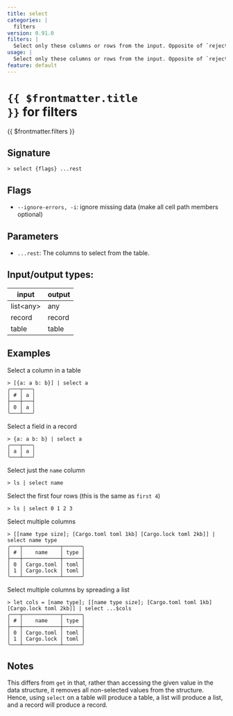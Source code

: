 ```yaml
---
title: select
categories: |
  filters
version: 0.91.0
filters: |
  Select only these columns or rows from the input. Opposite of `reject`.
usage: |
  Select only these columns or rows from the input. Opposite of `reject`.
feature: default
---
```

<!-- This file is automatically generated. Please edit the command in https://github.com/nushell/nushell instead. -->

# <code>{{ $frontmatter.title }}</code> for filters

<div class='command-title'>{{ $frontmatter.filters }}</div>

## Signature

```> select {flags} ...rest```

## Flags

 -  `--ignore-errors, -i`: ignore missing data (make all cell path members optional)

## Parameters

 -  `...rest`: The columns to select from the table.


## Input/output types:

| input     | output |
| --------- | ------ |
| list\<any\> | any    |
| record    | record |
| table     | table  |
## Examples

Select a column in a table
```nu
> [{a: a b: b}] | select a
╭───┬───╮
│ # │ a │
├───┼───┤
│ 0 │ a │
╰───┴───╯

```

Select a field in a record
```nu
> {a: a b: b} | select a
╭───┬───╮
│ a │ a │
╰───┴───╯
```

Select just the `name` column
```nu
> ls | select name

```

Select the first four rows (this is the same as `first 4`)
```nu
> ls | select 0 1 2 3

```

Select multiple columns
```nu
> [[name type size]; [Cargo.toml toml 1kb] [Cargo.lock toml 2kb]] | select name type
╭───┬────────────┬──────╮
│ # │    name    │ type │
├───┼────────────┼──────┤
│ 0 │ Cargo.toml │ toml │
│ 1 │ Cargo.lock │ toml │
╰───┴────────────┴──────╯

```

Select multiple columns by spreading a list
```nu
> let cols = [name type]; [[name type size]; [Cargo.toml toml 1kb] [Cargo.lock toml 2kb]] | select ...$cols
╭───┬────────────┬──────╮
│ # │    name    │ type │
├───┼────────────┼──────┤
│ 0 │ Cargo.toml │ toml │
│ 1 │ Cargo.lock │ toml │
╰───┴────────────┴──────╯

```

## Notes
This differs from `get` in that, rather than accessing the given value in the data structure,
it removes all non-selected values from the structure. Hence, using `select` on a table will
produce a table, a list will produce a list, and a record will produce a record.